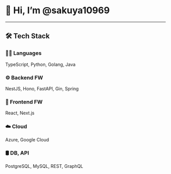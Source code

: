 # 👋 Hi, I’m @sakuya10969

---

## 🛠 Tech Stack

### 🧑‍💻 Languages
TypeScript, Python, Golang, Java

### ⚙️ Backend FW
NestJS, Hono, FastAPI, Gin, Spring

### 🎨 Frontend FW
React, Next.js

### ☁️ Cloud
Azure, Google Cloud

### 🛢️ DB, API
PostgreSQL, MySQL, REST, GraphQL

